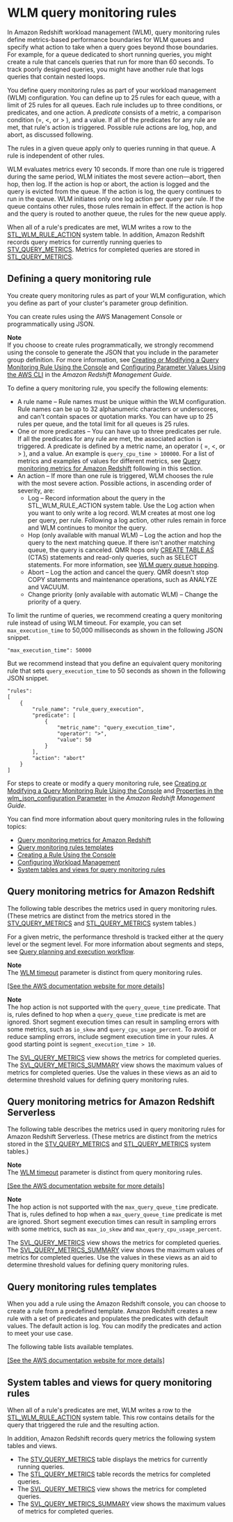 # WLM query monitoring rules<a name="cm-c-wlm-query-monitoring-rules"></a>

In Amazon Redshift workload management \(WLM\), query monitoring rules define metrics\-based performance boundaries for WLM queues and specify what action to take when a query goes beyond those boundaries\. For example, for a queue dedicated to short running queries, you might create a rule that cancels queries that run for more than 60 seconds\. To track poorly designed queries, you might have another rule that logs queries that contain nested loops\. 

You define query monitoring rules as part of your workload management \(WLM\) configuration\. You can define up to 25 rules for each queue, with a limit of 25 rules for all queues\. Each rule includes up to three conditions, or predicates, and one action\. A *predicate* consists of a metric, a comparison condition \(=, <, or > \), and a value\. If all of the predicates for any rule are met, that rule's action is triggered\. Possible rule actions are log, hop, and abort, as discussed following\. 

The rules in a given queue apply only to queries running in that queue\. A rule is independent of other rules\. 

WLM evaluates metrics every 10 seconds\. If more than one rule is triggered during the same period, WLM initiates the most severe action—abort, then hop, then log\. If the action is hop or abort, the action is logged and the query is evicted from the queue\. If the action is log, the query continues to run in the queue\. WLM initiates only one log action per query per rule\. If the queue contains other rules, those rules remain in effect\. If the action is hop and the query is routed to another queue, the rules for the new queue apply\. 

When all of a rule's predicates are met, WLM writes a row to the [STL\_WLM\_RULE\_ACTION](r_STL_WLM_RULE_ACTION.md) system table\. In addition, Amazon Redshift records query metrics for currently running queries to [STV\_QUERY\_METRICS](r_STV_QUERY_METRICS.md)\. Metrics for completed queries are stored in [STL\_QUERY\_METRICS](r_STL_QUERY_METRICS.md)\. 

## Defining a query monitoring rule<a name="cm-c-wlm-defining-query-monitoring-rules"></a>

You create query monitoring rules as part of your WLM configuration, which you define as part of your cluster's parameter group definition\.

You can create rules using the AWS Management Console or programmatically using JSON\. 

**Note**  
If you choose to create rules programmatically, we strongly recommend using the console to generate the JSON that you include in the parameter group definition\. For more information, see [Creating or Modifying a Query Monitoring Rule Using the Console](https://docs.aws.amazon.com/redshift/latest/mgmt/working-with-parameter-groups.html#parameter-group-modify-qmr-console) and [Configuring Parameter Values Using the AWS CLI](https://docs.aws.amazon.com/redshift/latest/mgmt/working-with-parameter-groups.html#configure-parameters-using-the-cli) in the *Amazon Redshift Management Guide*\. 

To define a query monitoring rule, you specify the following elements:
+ A rule name – Rule names must be unique within the WLM configuration\. Rule names can be up to 32 alphanumeric characters or underscores, and can't contain spaces or quotation marks\. You can have up to 25 rules per queue, and the total limit for all queues is 25 rules\.
+ One or more predicates – You can have up to three predicates per rule\. If all the predicates for any rule are met, the associated action is triggered\. A predicate is defined by a metric name, an operator \( =, <, or > \), and a value\. An example is `query_cpu_time > 100000`\. For a list of metrics and examples of values for different metrics, see [Query monitoring metrics for Amazon Redshift](#cm-c-wlm-query-monitoring-metrics) following in this section\. 
+ An action – If more than one rule is triggered, WLM chooses the rule with the most severe action\. Possible actions, in ascending order of severity, are:
  + Log – Record information about the query in the STL\_WLM\_RULE\_ACTION system table\. Use the Log action when you want to only write a log record\. WLM creates at most one log per query, per rule\. Following a log action, other rules remain in force and WLM continues to monitor the query\. 
  + Hop \(only available with manual WLM\) – Log the action and hop the query to the next matching queue\. If there isn't another matching queue, the query is canceled\. QMR hops only [CREATE TABLE AS](https://docs.aws.amazon.com/redshift/latest/dg/r_CREATE_TABLE_AS.html) \(CTAS\) statements and read\-only queries, such as SELECT statements\. For more information, see [WLM query queue hopping](wlm-queue-hopping.md)\. 
  + Abort – Log the action and cancel the query\. QMR doesn't stop COPY statements and maintenance operations, such as ANALYZE and VACUUM\. 
  + Change priority \(only available with automatic WLM\) – Change the priority of a query\. 

To limit the runtime of queries, we recommend creating a query monitoring rule instead of using WLM timeout\. For example, you can set `max_execution_time` to 50,000 milliseconds as shown in the following JSON snippet\.

```
"max_execution_time": 50000
```

But we recommend instead that you define an equivalent query monitoring rule that sets `query_execution_time` to 50 seconds as shown in the following JSON snippet\.

```
"rules": 
[
    {
        "rule_name": "rule_query_execution",
        "predicate": [
            {
                "metric_name": "query_execution_time",
                "operator": ">",
                "value": 50
            }
        ],
        "action": "abort"
    }            
]
```

For steps to create or modify a query monitoring rule, see [Creating or Modifying a Query Monitoring Rule Using the Console](https://docs.aws.amazon.com/redshift/latest/mgmt/working-with-parameter-groups.html#parameter-group-modify-qmr-console) and [Properties in the wlm\_json\_configuration Parameter](https://docs.aws.amazon.com/redshift/latest/mgmt/workload-mgmt-config.html#wlm-json-config-properties) in the *Amazon Redshift Management Guide*\.

You can find more information about query monitoring rules in the following topics: 
+  [Query monitoring metrics for Amazon Redshift](#cm-c-wlm-query-monitoring-metrics) 
+  [Query monitoring rules templates](#cm-c-wlm-query-monitoring-templates) 
+  [Creating a Rule Using the Console](https://docs.aws.amazon.com/redshift/latest/mgmt/managing-parameter-groups-console.html#parameter-group-modify-qmr-console) 
+  [Configuring Workload Management](https://docs.aws.amazon.com/redshift/latest/mgmt/workload-mgmt-config.html) 
+  [System tables and views for query monitoring rules](#cm-c-wlm-qmr-tables-and-views) 

## Query monitoring metrics for Amazon Redshift<a name="cm-c-wlm-query-monitoring-metrics"></a>

The following table describes the metrics used in query monitoring rules\. \(These metrics are distinct from the metrics stored in the [STV\_QUERY\_METRICS](r_STV_QUERY_METRICS.md) and [STL\_QUERY\_METRICS](r_STL_QUERY_METRICS.md) system tables\.\) 

For a given metric, the performance threshold is tracked either at the query level or the segment level\. For more information about segments and steps, see [Query planning and execution workflow](c-query-planning.md)\.

**Note**  
The [WLM timeout](cm-c-defining-query-queues.md#wlm-timeout) parameter is distinct from query monitoring rules\.

[\[See the AWS documentation website for more details\]](http://docs.aws.amazon.com/redshift/latest/dg/cm-c-wlm-query-monitoring-rules.html)

**Note**  
The hop action is not supported with the `query_queue_time` predicate\. That is, rules defined to hop when a `query_queue_time` predicate is met are ignored\. 
Short segment execution times can result in sampling errors with some metrics, such as `io_skew` and `query_cpu_usage_percent`\. To avoid or reduce sampling errors, include segment execution time in your rules\. A good starting point is `segment_execution_time > 10`\.

The [SVL\_QUERY\_METRICS](r_SVL_QUERY_METRICS.md) view shows the metrics for completed queries\. The [SVL\_QUERY\_METRICS\_SUMMARY](r_SVL_QUERY_METRICS_SUMMARY.md) view shows the maximum values of metrics for completed queries\. Use the values in these views as an aid to determine threshold values for defining query monitoring rules\.

## Query monitoring metrics for Amazon Redshift Serverless<a name="cm-c-wlm-query-monitoring-metrics-serverless"></a>

The following table describes the metrics used in query monitoring rules for Amazon Redshift Serverless\. \(These metrics are distinct from the metrics stored in the [STV\_QUERY\_METRICS](r_STV_QUERY_METRICS.md) and [STL\_QUERY\_METRICS](r_STL_QUERY_METRICS.md) system tables\.\) 

**Note**  
The [WLM timeout](cm-c-defining-query-queues.md#wlm-timeout) parameter is distinct from query monitoring rules\.

[\[See the AWS documentation website for more details\]](http://docs.aws.amazon.com/redshift/latest/dg/cm-c-wlm-query-monitoring-rules.html)

**Note**  
The hop action is not supported with the `max_query_queue_time` predicate\. That is, rules defined to hop when a `max_query_queue_time` predicate is met are ignored\. 
Short segment execution times can result in sampling errors with some metrics, such as `max_io_skew` and `max_query_cpu_usage_percent`\.

The [SVL\_QUERY\_METRICS](r_SVL_QUERY_METRICS.md) view shows the metrics for completed queries\. The [SVL\_QUERY\_METRICS\_SUMMARY](r_SVL_QUERY_METRICS_SUMMARY.md) view shows the maximum values of metrics for completed queries\. Use the values in these views as an aid to determine threshold values for defining query monitoring rules\.

## Query monitoring rules templates<a name="cm-c-wlm-query-monitoring-templates"></a>

When you add a rule using the Amazon Redshift console, you can choose to create a rule from a predefined template\. Amazon Redshift creates a new rule with a set of predicates and populates the predicates with default values\. The default action is log\. You can modify the predicates and action to meet your use case\. 

The following table lists available templates\. 

[\[See the AWS documentation website for more details\]](http://docs.aws.amazon.com/redshift/latest/dg/cm-c-wlm-query-monitoring-rules.html)

## System tables and views for query monitoring rules<a name="cm-c-wlm-qmr-tables-and-views"></a>

When all of a rule's predicates are met, WLM writes a row to the [STL\_WLM\_RULE\_ACTION](r_STL_WLM_RULE_ACTION.md) system table\. This row contains details for the query that triggered the rule and the resulting action\. 

In addition, Amazon Redshift records query metrics the following system tables and views\.
+ The [STV\_QUERY\_METRICS](r_STV_QUERY_METRICS.md) table displays the metrics for currently running queries\.
+ The [STL\_QUERY\_METRICS](r_STL_QUERY_METRICS.md) table records the metrics for completed queries\. 
+ The [SVL\_QUERY\_METRICS](r_SVL_QUERY_METRICS.md) view shows the metrics for completed queries\. 
+ The [SVL\_QUERY\_METRICS\_SUMMARY](r_SVL_QUERY_METRICS_SUMMARY.md) view shows the maximum values of metrics for completed queries\.
